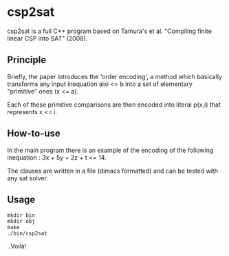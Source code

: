 # csp2sat

csp2sat is a full C++ program based on Tamura's et al. "Compiling finite linear CSP into SAT" (2008).

## Principle

Briefly, the paper introduces the 'order encoding', a method which basically transforms any input inequation aixi <= b into a set of elementary "primitive" ones (x <= a). 

Each of these primitive comparisons are then encoded into literal p(x,i) that represents x <= i.

## How-to-use

In the main program there is an example of the encoding of the following inequation : 3x + 5y + 2z + t <= 14.

The clauses are written in a file (dimacs formatted) and can be tested with any sat solver.

## Usage

```
mkdir bin
mkdir obj
make
./bin/csp2sat
```
..Voilà!
